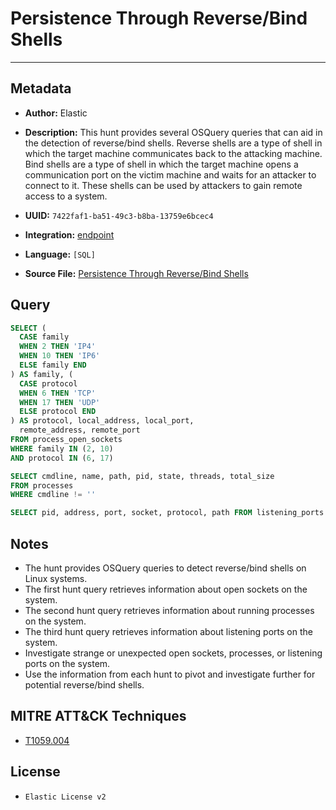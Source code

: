 # Persistence Through Reverse/Bind Shells

---

## Metadata

- **Author:** Elastic
- **Description:** This hunt provides several OSQuery queries that can aid in the detection of reverse/bind shells. Reverse shells are a type of shell in which the target machine communicates back to the attacking machine. Bind shells are a type of shell in which the target machine opens a communication port on the victim machine and waits for an attacker to connect to it. These shells can be used by attackers to gain remote access to a system.

- **UUID:** `7422faf1-ba51-49c3-b8ba-13759e6bcec4`
- **Integration:** [endpoint](https://docs.elastic.co/integrations/endpoint)
- **Language:** `[SQL]`
- **Source File:** [Persistence Through Reverse/Bind Shells](../queries/persistence_reverse_bind_shells.toml)
## Query

```sql
SELECT (
  CASE family 
  WHEN 2 THEN 'IP4' 
  WHEN 10 THEN 'IP6' 
  ELSE family END
) AS family, (
  CASE protocol 
  WHEN 6 THEN 'TCP' 
  WHEN 17 THEN 'UDP' 
  ELSE protocol END
) AS protocol, local_address, local_port, 
  remote_address, remote_port 
FROM process_open_sockets 
WHERE family IN (2, 10) 
AND protocol IN (6, 17) 
```

```sql
SELECT cmdline, name, path, pid, state, threads, total_size 
FROM processes 
WHERE cmdline != ''
```

```sql
SELECT pid, address, port, socket, protocol, path FROM listening_ports
```

## Notes

- The hunt provides OSQuery queries to detect reverse/bind shells on Linux systems.
- The first hunt query retrieves information about open sockets on the system.
- The second hunt query retrieves information about running processes on the system.
- The third hunt query retrieves information about listening ports on the system.
- Investigate strange or unexpected open sockets, processes, or listening ports on the system.
- Use the information from each hunt to pivot and investigate further for potential reverse/bind shells.

## MITRE ATT&CK Techniques

- [T1059.004](https://attack.mitre.org/techniques/T1059/004)

## License

- `Elastic License v2`
